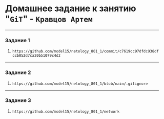 # Домашнее задание к занятию "`GiT`" - `Кравцов Артем`


---

### Задание 1

1. `https://github.com/model15/netology_801_1/commit/c7619cc97dfdc938dfccb052d7ca20b51079c4d2`

---

### Задание 2


1. `https://github.com/model15/netology_801_1/blob/main/.gitignore`

---

### Задание 3


1. `https://github.com/model15/netology_801_1/network`

